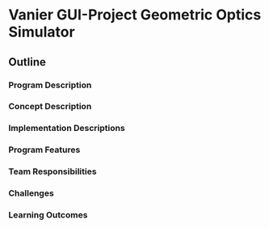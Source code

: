 # Vanier GUI-Project Geometric Optics Simulator
## Outline
### Program Description
### Concept Description
### Implementation Descriptions

### Program Features
### Team Responsibilities
### Challenges
### Learning Outcomes
